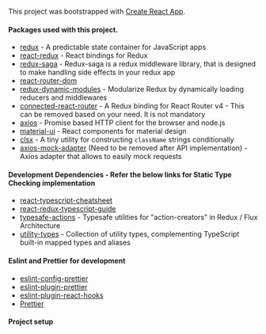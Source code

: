 This project was bootstrapped with [Create React App](https://github.com/facebook/create-react-app).

#### Packages used with this project.

-   [redux](https://redux.js.org/) - A predictable state container for JavaScript apps
-   [react-redux](https://github.com/reduxjs/react-redux) - React bindings for Redux
-   [redux-saga](https://redux-saga.js.org/) - Redux-saga is a redux middleware library, that is designed to make handling side effects in your redux app
-   [react-router-dom](https://reacttraining.com/react-router/web/guides/quick-start)
-   [redux-dynamic-modules](https://redux-dynamic-modules.js.org/#/) - Modularize Redux by dynamically loading reducers and middlewares
-   [connected-react-router](https://github.com/supasate/connected-react-router) - A Redux binding for React Router v4 - This can be removed based on your need. It is not mandatory
-   [axios](https://github.com/axios/axios) - Promise based HTTP client for the browser and node.js
-   [material-ui](https://material-ui.com/) - React components for material design
-   [clsx](https://github.com/lukeed/clsx) - A tiny utility for constructing `className` strings conditionally
-   [axios-mock-adapter](https://github.com/ctimmerm/axios-mock-adapter) (Need to be removed after API implementation) - Axios adapter that allows to easily mock requests

#### Development Dependencies - Refer the below links for Static Type Checking implementation

-   [react-typescript-cheatsheet](https://github.com/typescript-cheatsheets/react-typescript-cheatsheet)
-   [react-redux-typescript-guide](https://github.com/piotrwitek/react-redux-typescript-guide)
-   [typesafe-actions](https://github.com/piotrwitek/typesafe-actions) - Typesafe utilities for "action-creators" in Redux / Flux Architecture
-   [utility-types](https://github.com/piotrwitek/utility-types) - Collection of utility types, complementing TypeScript built-in mapped types and aliases

#### Eslint and Prettier for development

-   [eslint-config-prettier](https://github.com/prettier/eslint-config-prettier)
-   [eslint-plugin-prettier](https://github.com/prettier/eslint-plugin-prettier)
-   [eslint-plugin-react-hooks](https://www.npmjs.com/package/eslint-plugin-react-hooks)
-   [Prettier](https://prettier.io/)

#### Project setup

